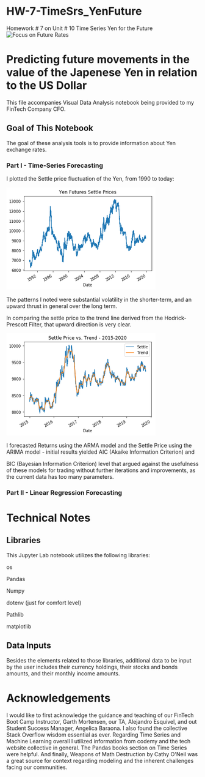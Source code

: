 # HW-7-TimeSrs_YenFuture
Homework # 7 on Unit # 10 Time Series Yen for the Future
![Focus on Future Rates](Images/unit-10-readme-photo.png)

# Predicting future movements in the value of the Japenese Yen in relation to the US Dollar

This file accompanies Visual Data Analysis notebook being provided to my FinTech Company CFO.

## Goal of This Notebook 
The goal of these analysis tools is to provide information about Yen exchange rates.

### Part I - Time-Series Forecasting

I plotted the Settle price fluctuation of the Yen, from 1990 to today:

![Settle Prices](Images/Yen_Futures_Settle_Prices_S_sp.png)

The patterns I noted were substantial volatility in the shorter-term, and an upward thrust in general over the long term.

In comparing the settle price to the trend line derived from the Hodrick-Prescott Filter, that upward direction is very clear.

![Settle Prices with Trend Line indicated](Images/Settle%20Price%20vs.%20Trend%20-%202015-2020.png)

I forecasted Returns using the ARMA model and the Settle Price using the ARIMA model - initial results yielded AIC (Akaike Information Criterion) and

BIC (Bayesian Information Criterion) level that argued against the usefulness of these models for trading without further iterations and improvements, as the current data has too many parameters.

### Part II - Linear Regression Forecasting


# Technical Notes

## Libraries
This Jupyter Lab notebook utilizes the following libraries:

os

Pandas

Numpy

dotenv (just for comfort level)

Pathlib

matplotlib

## Data Inputs

Besides the elements related to those libraries, additional data to be input by the user includes their currency holdings, their stocks and bonds amounts, and their monthly income amounts.  

# Acknowledgements

I would like to first acknowledge the guidance and teaching of our FinTech Boot Camp Instructor, Garth Mortensen, our TA, Alejandro Esquivel, and out Student Success Manager, Angelica Baraona. I also found the collective Stack Overflow wisdom essential as ever. Regarding Time Series and Machine Learning overall I utilized information from codemy and the tech website collective in general. The Pandas books section on Time Series were helpful. And finally, Weapons of Math Destruction by Cathy O'Neil was a great source for context regarding modeling and the inherent challenges facing our communities.
